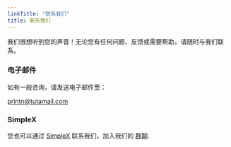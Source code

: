 ```yaml
---
linkTitle: "联系我们"
title: 联系我们
---
```

我们很想听到您的声音！无论您有任何问题、反馈或需要帮助，请随时与我们联系。

### 电子邮件
如有一般咨询，请发送电子邮件至：

[printn@tutamail.com](mailto:printn@tutamail.com)

### SimpleX
您也可以通过 [SimpleX](https://simplex.chat/) 联系我们，加入我们的 [群聊](https://simplex.chat/contact#/?v=2-7&smp=smp%3A%2F%2FSkIkI6EPd2D63F4xFKfHk7I1UGZVNn6k1QWZ5rcyr6w%3D%40smp9.simplex.im%2FcfczJf7T628buhqA3Wx-R5Z8Qeb8Rm6O%23%2F%3Fv%3D1-3%26dh%3DMCowBQYDK2VuAyEAsuFeRqk-qIj6V3DaF651t7NnZZgaQdjIrVaanCtIjgs%253D%26srv%3Djssqzccmrcws6bhmn77vgmhfjmhwlyr3u7puw4erkyoosywgl67slqqd.onion&data=%7B%22groupLinkId%22%3A%220DamkEDZ2yoh6F7pbxsmRw%3D%3D%22%7D).